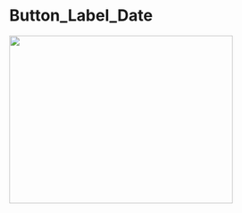 # Button_Label_Date

<img src="https://user-images.githubusercontent.com/114325862/223153455-9d117d09-db3b-4d57-a068-709541002aeb.png"  width="400" height="300"/><br>
